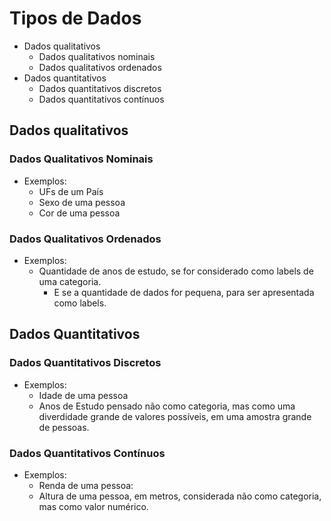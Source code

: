 # Tipos de Dados

- Dados qualitativos
    - Dados qualitativos nominais
    - Dados qualitativos ordenados
- Dados quantitativos
    - Dados quantitativos discretos
    - Dados quantitativos contínuos

## Dados qualitativos

### Dados Qualitativos Nominais
- Exemplos:
    - UFs de um País
    - Sexo de uma pessoa
    - Cor de uma pessoa

### Dados Qualitativos Ordenados
- Exemplos:
    - Quantidade de anos de estudo, se for considerado como labels de uma categoria.
        - E se a quantidade de dados for pequena, para ser apresentada como labels.

## Dados Quantitativos

### Dados Quantitativos Discretos
- Exemplos:
    - Idade de uma pessoa
    - Anos de Estudo pensado não como categoria, mas como uma diverdidade grande de valores possíveis, em uma amostra grande de pessoas.

### Dados Quantitativos Contínuos
- Exemplos:
    - Renda de uma pessoa:
    - Altura de uma pessoa, em metros, considerada não como categoria, mas como valor numérico.
